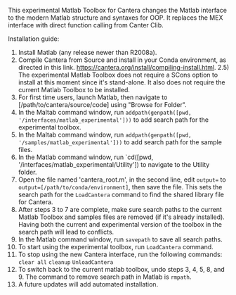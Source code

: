 This experimental Matlab Toolbox for Cantera changes the Matlab interface to the modern Matlab structure and syntaxes for OOP. It replaces the MEX interface with direct function calling from Canter Clib.

Installation guide:

1) Install Matlab (any release newer than R2008a).
2) Compile Cantera from Source and install in your Conda environment, as directed in this link.
https://cantera.org/install/compiling-install.html.
2.5) The experimental Matlab Toolbox does not require a SCons option to install at this moment since it's stand-alone. It also does not require the current Matlab Toolbox to be installed.
3) For first time users, launch Matlab, then navigate to [/path/to/cantera/source/code] using "Browse for Folder".
4) In the Maltab command window, run `addpath(genpath([pwd, '/interfaces/matlab_experimental']))` to add search path for the experimental toolbox.
5) In the Maltab command window, run `addpath(genpath([pwd, '/samples/matlab_experimental']))` to add search path for the sample files.
6) In the Matlab command window, run `cd([pwd, '/interfaces/matlab_experimental/Utility'])  to navigate to the Utility folder.
7) Open the file named 'cantera_root.m', in the second line, edit `output=` to `output=[/path/to/conda/environment]`, then save the file. This sets the search path for the `LoadCantera` command to find the shared library file for Cantera.
8) After steps 3 to 7 are complete, make sure search paths to the current Matlab Toolbox and samples files are removed (if it's already installed). Having both the current and experimental version of the toolbox in the search path will lead to conflicts.
9) In the Matlab command window, run `savepath` to save all search paths.
10) To start using the experimental toolbox, run `LoadCantera` command.
11) To stop using the new Cantera interface, run the following commands:
`clear all`
`cleanup`
`UnloadCantera`
11) To switch back to the current matlab toolbox, undo steps 3, 4, 5, 8, and 9. The command to remove search path in Matlab is `rmpath`.
12) A future updates will add automated installation.
